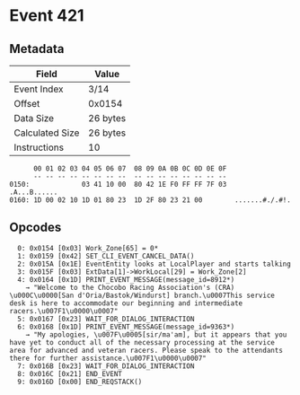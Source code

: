 # Event 421

## Metadata

| Field           | Value    |
|-----------------|----------|
| Event Index     | 3/14     |
| Offset          | 0x0154   |
| Data Size       | 26 bytes |
| Calculated Size | 26 bytes |
| Instructions    | 10       |

```
      00 01 02 03 04 05 06 07  08 09 0A 0B 0C 0D 0E 0F
      -- -- -- -- -- -- -- --  -- -- -- -- -- -- -- --
0150:             03 41 10 00  80 42 1E F0 FF FF 7F 03      .A...B......
0160: 1D 00 02 10 1D 01 80 23  1D 2F 80 23 21 00        .......#./.#!.  
```

## Opcodes

```
  0: 0x0154 [0x03] Work_Zone[65] = 0*
  1: 0x0159 [0x42] SET_CLI_EVENT_CANCEL_DATA()
  2: 0x015A [0x1E] EventEntity looks at LocalPlayer and starts talking
  3: 0x015F [0x03] ExtData[1]->WorkLocal[29] = Work_Zone[2]
  4: 0x0164 [0x1D] PRINT_EVENT_MESSAGE(message_id=8912*)
    → "Welcome to the Chocobo Racing Association's (CRA) \u000C\u0000[San d'Oria/Bastok/Windurst] branch.\u0007This service desk is here to accommodate our beginning and intermediate racers.\u007F1\u0000\u0007"
  5: 0x0167 [0x23] WAIT_FOR_DIALOG_INTERACTION
  6: 0x0168 [0x1D] PRINT_EVENT_MESSAGE(message_id=9363*)
    → "My apologies, \u007F\u0005[sir/ma'am], but it appears that you have yet to conduct all of the necessary processing at the service area for advanced and veteran racers. Please speak to the attendants there for further assistance.\u007F1\u0000\u0007"
  7: 0x016B [0x23] WAIT_FOR_DIALOG_INTERACTION
  8: 0x016C [0x21] END_EVENT
  9: 0x016D [0x00] END_REQSTACK()
```
